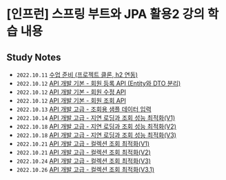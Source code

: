 # [인프런] 스프링 부트와 JPA 활용2 강의 학습 내용

## Study Notes

* `2022.10.11` [수업 준비 (프로젝트 클론, h2 연동)](https://uz2ni.notion.site/h2-94a3c2545d9b4000a5b130d9fae75b03)
* `2022.10.12` [API 개발 기본 - 회원 등록 API (Entity와 DTO 분리)](https://uz2ni.notion.site/API-API-Entity-DTO-50398548868845dea9c58c68b60d1204)
* `2022.10.12` [API 개발 기본 - 회원 수정 API](https://uz2ni.notion.site/API-API-3a3bad8b3b7e45fdaa839e82fef96157)
* `2022.10.12` [API 개발 기본 - 회원 조회 API](https://uz2ni.notion.site/API-API-a354ac2cef9f4cb29983eb415054c1e4)
* `2022.10.13` [API 개발 고급 - 조회용 샘플 데이터 입력](https://uz2ni.notion.site/API-3b56768dcb3743d18babb2369c763c8c)
* `2022.10.14` [API 개발 고급 - 지연 로딩과 조회 성능 최적화(V1)](https://uz2ni.notion.site/API-V1-7970de43573148a5b4824377f14f87d3)
* `2022.10.18` [API 개발 고급 - 지연 로딩과 조회 성능 최적화(V2)](https://uz2ni.notion.site/API-V2-6f14f9f8bc04468da929d0251e67ba1b)
* `2022.10.18` [API 개발 고급 - 지연 로딩과 조회 성능 최적화(V3)](https://uz2ni.notion.site/API-V3-0acb94012533430ebba94091efc22e60)
* `2022.10.21` [API 개발 고급 - 컬렉션 조회 최적화(V1)](https://uz2ni.notion.site/API-V1-5fbe8ce3516a4aff972bbe14f9976628)
* `2022.10.21` [API 개발 고급 - 컬렉션 조회 최적화(V2)](https://uz2ni.notion.site/API-V2-ba915f5afd2e4ff1a0857475c5fad9ce)
* `2022.10.24` [API 개발 고급 - 컬렉션 조회 최적화(V3)](https://uz2ni.notion.site/API-V3-78c3aee6854f47f2ab1b0a35269b40db)
* `2022.10.26` [API 개발 고급 - 컬렉션 조회 최적화(V3.1)](https://uz2ni.notion.site/API-V3-1-420b6e6b46a74460865edf970ca15f07)